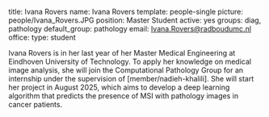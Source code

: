 title: Ivana Rovers
name: Ivana Rovers
template: people-single
picture: people/Ivana_Rovers.JPG
position: Master Student
active: yes
groups: diag, pathology
default_group: pathology
email: Ivana.Rovers@radboudumc.nl
office: 
type: student

Ivana Rovers is in her last year of her Master Medical Engineering at Eindhoven University of Technology. To apply her knowledge on medical image analysis, she will join the Computational Pathology Group for an internship under the supervision of [member/nadieh-khalili]. She will start her project in August 2025, which aims to develop a deep learning algorithm that predicts the presence of MSI with pathology images in cancer patients.